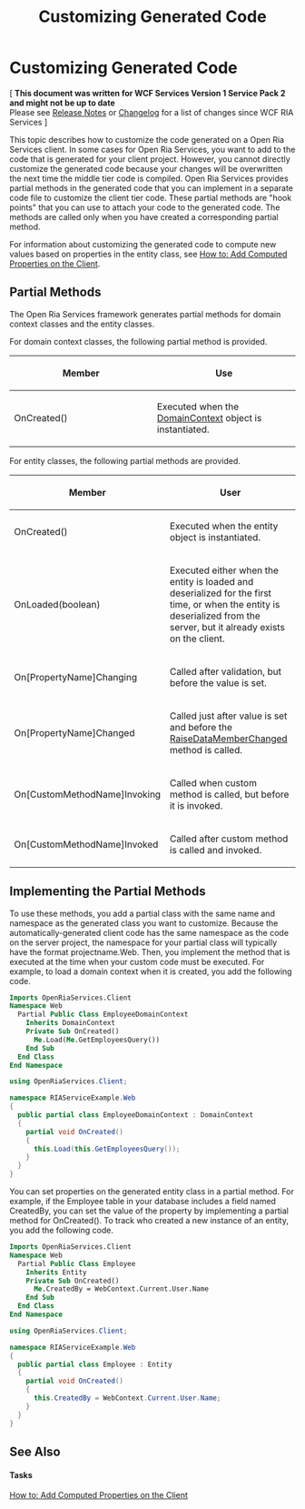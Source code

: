 ﻿---
title: Customizing Generated Code
TOCTitle: Customizing Generated Code
ms:assetid: 41b1031b-a7c6-40b6-9407-1091b2e931bb
ms:mtpsurl: https://msdn.microsoft.com/en-us/library/Ee707345(v=VS.91)
ms:contentKeyID: 27195653
ms.date: 08/19/2013
mtps_version: v=VS.91
dev_langs:
- vb
- csharp
---

# Customizing Generated Code

\[ **This document was written for WCF Services Version 1 Service Pack 2 and might not be up to date** <br />
Please see [Release Notes](https://github.com/OpenRIAServices/OpenRiaServices/releases) or [Changelog](https://github.com/OpenRIAServices/OpenRiaServices/blob/main/Changelog.md) for a list of changes since WCF RIA Services \]

This topic describes how to customize the code generated on a Open Ria Services client. In some cases for Open Ria Services, you want to add to the code that is generated for your client project. However, you cannot directly customize the generated code because your changes will be overwritten the next time the middle tier code is compiled. Open Ria Services provides partial methods in the generated code that you can implement in a separate code file to customize the client tier code. These partial methods are "hook points" that you can use to attach your code to the generated code. The methods are called only when you have created a corresponding partial method.

For information about customizing the generated code to compute new values based on properties in the entity class, see [How to: Add Computed Properties on the Client](ee707331.md).

## Partial Methods

The Open Ria Services framework generates partial methods for domain context classes and the entity classes.

For domain context classes, the following partial method is provided.

<table>
<colgroup>
<col style="width: 50%" />
<col style="width: 50%" />
</colgroup>
<thead>
<tr class="header">
<th><p>Member</p></th>
<th><p>Use</p></th>
</tr>
</thead>
<tbody>
<tr class="odd">
<td><p>OnCreated()</p></td>
<td><p>Executed when the <a href="ff422732(v=vs.91).md">DomainContext</a> object is instantiated.</p></td>
</tr>
</tbody>
</table>

For entity classes, the following partial methods are provided.

<table>
<colgroup>
<col style="width: 50%" />
<col style="width: 50%" />
</colgroup>
<thead>
<tr class="header">
<th><p>Member</p></th>
<th><p>User</p></th>
</tr>
</thead>
<tbody>
<tr class="odd">
<td><p>OnCreated()</p></td>
<td><p>Executed when the entity object is instantiated.</p></td>
</tr>
<tr class="even">
<td><p>OnLoaded(boolean)</p></td>
<td><p>Executed either when the entity is loaded and deserialized for the first time, or when the entity is deserialized from the server, but it already exists on the client.</p></td>
</tr>
<tr class="odd">
<td><p>On[PropertyName]Changing</p></td>
<td><p>Called after validation, but before the value is set.</p></td>
</tr>
<tr class="even">
<td><p>On[PropertyName]Changed</p></td>
<td><p>Called just after value is set and before the <a href="ff423101(v=vs.91).md">RaiseDataMemberChanged</a> method is called.</p></td>
</tr>
<tr class="odd">
<td><p>On[CustomMethodName]Invoking</p></td>
<td><p>Called when custom method is called, but before it is invoked.</p></td>
</tr>
<tr class="even">
<td><p>On[CustomMethodName]Invoked</p></td>
<td><p>Called after custom method is called and invoked.</p></td>
</tr>
</tbody>
</table>

## Implementing the Partial Methods

To use these methods, you add a partial class with the same name and namespace as the generated class you want to customize. Because the automatically-generated client code has the same namespace as the code on the server project, the namespace for your partial class will typically have the format projectname.Web. Then, you implement the method that is executed at the time when your custom code must be executed. For example, to load a domain context when it is created, you add the following code.

``` vb
Imports OpenRiaServices.Client
Namespace Web
  Partial Public Class EmployeeDomainContext
    Inherits DomainContext
    Private Sub OnCreated()
      Me.Load(Me.GetEmployeesQuery())
    End Sub
  End Class
End Namespace
```

``` csharp
using OpenRiaServices.Client;

namespace RIAServiceExample.Web
{
  public partial class EmployeeDomainContext : DomainContext
  {
    partial void OnCreated()
    {
      this.Load(this.GetEmployeesQuery());
    }
  }
}
```

You can set properties on the generated entity class in a partial method. For example, if the Employee table in your database includes a field named CreatedBy, you can set the value of the property by implementing a partial method for OnCreated(). To track who created a new instance of an entity, you add the following code.

``` vb
Imports OpenRiaServices.Client
Namespace Web
  Partial Public Class Employee
    Inherits Entity
    Private Sub OnCreated()
      Me.CreatedBy = WebContext.Current.User.Name
    End Sub
  End Class
End Namespace
```

``` csharp
using OpenRiaServices.Client;

namespace RIAServiceExample.Web
{
  public partial class Employee : Entity
  {
    partial void OnCreated()
    {
      this.CreatedBy = WebContext.Current.User.Name;
    }
  }
}
```

## See Also

#### Tasks

[How to: Add Computed Properties on the Client](ee707331.md)

